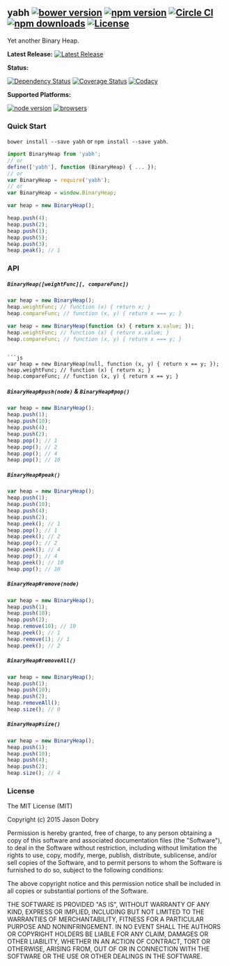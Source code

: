 ## yabh [![bower version](https://img.shields.io/bower/v/yabh.svg?style=flat-square)](https://www.npmjs.org/package/yabh) [![npm version](https://img.shields.io/npm/v/yabh.svg?style=flat-square)](https://www.npmjs.org/package/yabh) [![Circle CI](https://img.shields.io/circleci/project/jmdobry/yabh/master.svg?style=flat-square)](https://circleci.com/gh/jmdobry/yabh/tree/master) [![npm downloads](https://img.shields.io/npm/dm/yabh.svg?style=flat-square)](https://www.npmjs.org/package/yabh) [![License](https://img.shields.io/badge/license-MIT-blue.svg?style=flat-square)](https://github.com/jmdobry/yabh/blob/master/LICENSE)

Yet another Binary Heap.

__Latest Release:__ [![Latest Release](https://img.shields.io/github/release/jmdobry/yabh.svg?style=flat-square)](https://github.com/jmdobry/yabh/releases)

__Status:__

[![Dependency Status](https://img.shields.io/gemnasium/jmdobry/yabh.svg?style=flat-square)](https://gemnasium.com/jmdobry/yabh) [![Coverage Status](https://img.shields.io/coveralls/jmdobry/yabh/master.svg?style=flat-square)](https://coveralls.io/r/jmdobry/yabh?branch=master) [![Codacy](https://img.shields.io/codacy/2fb5b2126ab9480883548804d729ebf2.svg?style=flat-square)](https://www.codacy.com/public/jasondobry/yabh/dashboard)

__Supported Platforms:__

[![node version](https://img.shields.io/badge/Node-0.10%2B-green.svg?style=flat-square)](https://github.com/jmdobry/yabh) [![browsers](https://img.shields.io/badge/Browser-Chrome%2CFirefox%2CSafari%2COpera%2CIE%209%2B%2CiOS%20Safari%207.1%2B%2CAndroid%20Browser%202.3%2B-green.svg?style=flat-square)](https://github.com/jmdobry/yabh)


### Quick Start
`bower install --save yabh` or `npm install --save yabh`.

```js
import BinaryHeap from 'yabh';
// or
define(['yabh'], function (BinaryHeap) { ... });
// or
var BinaryHeap = require('yabh');
// or
var BinaryHeap = window.BinaryHeap;

var heap = new BinaryHeap();

heap.push(4);
heap.push(2);
heap.push(1);
heap.push(5);
heap.push(3);
heap.peak(); // 1
```

### API

##### `BinaryHeap([weightFunc][, compareFunc])`

```js
var heap = new BinaryHeap();
heap.weightFunc; // function (x) { return x; }
heap.compareFunc; // function (x, y) { return x === y; }
```

```js
var heap = new BinaryHeap(function (x) { return x.value; });
heap.weightFunc; // function (x) { return x.value; }
heap.compareFunc; // function (x, y) { return x === y; }
```
```

```js
var heap = new BinaryHeap(null, function (x, y) { return x == y; });
heap.weightFunc; // function (x) { return x; }
heap.compareFunc; // function (x, y) { return x == y; }
```

##### `BinaryHeap#push(node)` & `BinaryHeap#pop()`

```js
var heap = new BinaryHeap();
heap.push(1);
heap.push(10);
heap.push(4);
heap.push(2);
heap.pop(); // 1
heap.pop(); // 2
heap.pop(); // 4
heap.pop(); // 10
```

##### `BinaryHeap#peak()`

```js
var heap = new BinaryHeap();
heap.push(1);
heap.push(10);
heap.push(4);
heap.push(2);
heap.peek(); // 1
heap.pop(); // 1
heap.peek(); // 2
heap.pop(); // 2
heap.peek(); // 4
heap.pop(); // 4
heap.peek(); // 10
heap.pop(); // 10
```

##### `BinaryHeap#remove(node)`

```js
var heap = new BinaryHeap();
heap.push(1);
heap.push(10);
heap.push(2);
heap.remove(10); // 10
heap.peek(); // 1
heap.remove(1); // 1
heap.peek(); // 2
```

##### `BinaryHeap#removeAll()`

```js
var heap = new BinaryHeap();
heap.push(1);
heap.push(10);
heap.push(2);
heap.removeAll();
heap.size(); // 0
```

##### `BinaryHeap#size()`

```js
var heap = new BinaryHeap();
heap.push(1);
heap.push(10);
heap.push(4);
heap.push(2);
heap.size(); // 4
```

### License

The MIT License (MIT)

Copyright (c) 2015 Jason Dobry

Permission is hereby granted, free of charge, to any person obtaining a copy
of this software and associated documentation files (the "Software"), to deal
in the Software without restriction, including without limitation the rights
to use, copy, modify, merge, publish, distribute, sublicense, and/or sell
copies of the Software, and to permit persons to whom the Software is
furnished to do so, subject to the following conditions:

The above copyright notice and this permission notice shall be included in all
copies or substantial portions of the Software.

THE SOFTWARE IS PROVIDED "AS IS", WITHOUT WARRANTY OF ANY KIND, EXPRESS OR
IMPLIED, INCLUDING BUT NOT LIMITED TO THE WARRANTIES OF MERCHANTABILITY,
FITNESS FOR A PARTICULAR PURPOSE AND NONINFRINGEMENT. IN NO EVENT SHALL THE
AUTHORS OR COPYRIGHT HOLDERS BE LIABLE FOR ANY CLAIM, DAMAGES OR OTHER
LIABILITY, WHETHER IN AN ACTION OF CONTRACT, TORT OR OTHERWISE, ARISING FROM,
OUT OF OR IN CONNECTION WITH THE SOFTWARE OR THE USE OR OTHER DEALINGS IN THE
SOFTWARE.

